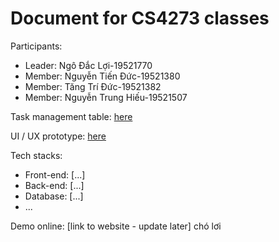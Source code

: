 # Document for CS4273 classes

Participants:

- Leader: Ngô Đắc Lợi-19521770 
- Member: Nguyễn Tiến Đức-19521380
- Member: Tăng Trí Đức-19521382
- Member: Nguyễn Trung Hiếu-19521507


Task management table: [here](https://trello.com/b/TWVZuMC1/group-anh-ch%E1%BB%8B-em) 

UI / UX prototype: [here](https://www.figma.com/file/9udHeHqSKIbplF9qCKv3v8/Untitled?node-id=0%3A1)

Tech stacks:

- Front-end: [...]
- Back-end: [...]
- Database: [...]
- ...

Demo online: [link to website - update later]
chó lơi
